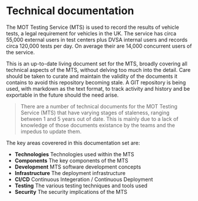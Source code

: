 # Technical documentation

The MOT Testing Service (MTS) is used to record the results of vehicle tests, a legal requirement for vehicles in the UK.  The service has circa 55,000 external users in test centers plus DVSA internal users and records circa 120,000 tests per day.  On average their are 14,000 concurrent users of the service.

This is an up-to-date living document set for the MTS, broadly covering all technical aspects of the MTS, without delving too much into the detail.  Care should be taken to curate and maintain the validity of the documents it contains to avoid this repository becoming stale.  A GIT repository is being used, with markdown as the text format, to track activity and history and be exportable in the future should the need arise.

> There are a number of technical documents for the MOT Testing Service (MTS) that have varying stages of staleness, ranging between 1 and 5 years out of date.  This is mainly due to a lack of knowledge of those documents existance by the teams and the impedus to update them.  

The key areas coverered in this documentation set are:

* **Technologies** Technologies used within the MTS
* **Components** The key components of the MTS
* **Development** MTS software development concepts
* **Infrastructure** The deployment infrastructure
* **CI/CD** Continuous Integeration / Continuous Deployment
* **Testing** The various testing techniques and tools used
* **Security** The security implications of the MTS